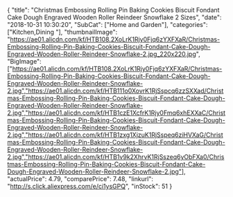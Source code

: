 {
	"title": "Christmas Embossing Rolling Pin Baking Cookies Biscuit Fondant Cake Dough Engraved Wooden Roller Reindeer Snowflake 2 Sizes",
	"date": "2018-10-31 10:30:20",
	"SubCat": ["Home and Garden"],
	"categories": ["Kitchen,Dining "],
	"thumbnailImage": "https://ae01.alicdn.com/kf/HTB108.2XoLrK1Rjy0Fjq6zYXFXaR/Christmas-Embossing-Rolling-Pin-Baking-Cookies-Biscuit-Fondant-Cake-Dough-Engraved-Wooden-Roller-Reindeer-Snowflake-2.jpg_220x220.jpg",
	"BigImage": ["https://ae01.alicdn.com/kf/HTB108.2XoLrK1Rjy0Fjq6zYXFXaR/Christmas-Embossing-Rolling-Pin-Baking-Cookies-Biscuit-Fondant-Cake-Dough-Engraved-Wooden-Roller-Reindeer-Snowflake-2.jpg","https://ae01.alicdn.com/kf/HTB111o0XovrK1RjSspcq6zzSXXad/Christmas-Embossing-Rolling-Pin-Baking-Cookies-Biscuit-Fondant-Cake-Dough-Engraved-Wooden-Roller-Reindeer-Snowflake-2.jpg","https://ae01.alicdn.com/kf/HTB1czE1XcfrK1Rjy0Fmq6xhEXXaC/Christmas-Embossing-Rolling-Pin-Baking-Cookies-Biscuit-Fondant-Cake-Dough-Engraved-Wooden-Roller-Reindeer-Snowflake-2.jpg","https://ae01.alicdn.com/kf/HTB1zxg1XjzuK1RjSspeq6ziHVXaG/Christmas-Embossing-Rolling-Pin-Baking-Cookies-Biscuit-Fondant-Cake-Dough-Engraved-Wooden-Roller-Reindeer-Snowflake-2.jpg","https://ae01.alicdn.com/kf/HTB1v9k2XhrvK1RjSszeq6yObFXa0/Christmas-Embossing-Rolling-Pin-Baking-Cookies-Biscuit-Fondant-Cake-Dough-Engraved-Wooden-Roller-Reindeer-Snowflake-2.jpg"],
	"actualPrice": 4.79,
	"comparePrice": 7.48,
	"linkurl": "http://s.click.aliexpress.com/e/ci1ysGPQ",
	"inStock": 51
}
